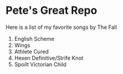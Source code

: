 Pete's Great Repo
===

Here is a list of my favorite songs by The Fall
1. English Scheme
2. Wings
3. Athlete Cured
4. Hexen Definitive/Strife Knot
5. Spoilt Victorian Child
